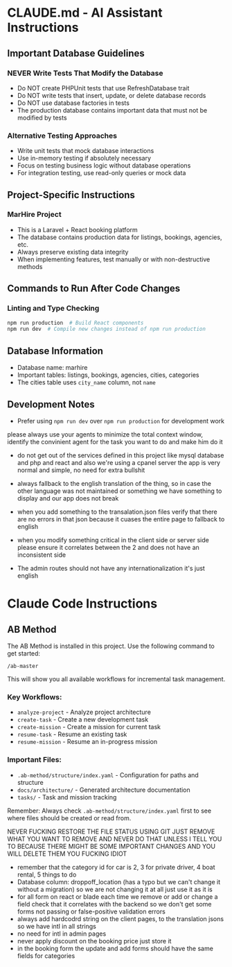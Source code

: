 # CLAUDE.md - AI Assistant Instructions

## Important Database Guidelines

### NEVER Write Tests That Modify the Database

-   Do NOT create PHPUnit tests that use RefreshDatabase trait
-   Do NOT write tests that insert, update, or delete database records
-   Do NOT use database factories in tests
-   The production database contains important data that must not be modified by tests

### Alternative Testing Approaches

-   Write unit tests that mock database interactions
-   Use in-memory testing if absolutely necessary
-   Focus on testing business logic without database operations
-   For integration testing, use read-only queries or mock data

## Project-Specific Instructions

### MarHire Project

-   This is a Laravel + React booking platform
-   The database contains production data for listings, bookings, agencies, etc.
-   Always preserve existing data integrity
-   When implementing features, test manually or with non-destructive methods

## Commands to Run After Code Changes

### Linting and Type Checking

```bash
npm run production  # Build React components
npm run dev  # Compile new changes instead of npm run production
```

## Database Information

-   Database name: marhire
-   Important tables: listings, bookings, agencies, cities, categories
-   The cities table uses `city_name` column, not `name`

## Development Notes

-   Prefer using `npm run dev` over `npm run production` for development work

please always use your agents to minimize the total context window, identify the convinient agent for the task you want to do and make him do it

-   do not get out of the services defined in this project like mysql database and php and react and also we're using a cpanel server the app is very normal and simple, no need for extra bullshit
-   always fallback to the english translation of the thing, so in case the other language was not maintained or something we have something to display and our app does not break
-   when you add something to the transalation.json files verify that there are no errors in that json because it cuases the entire page to fallback to english
-   when you modify something critical in the client side or server side please ensure it correlates between the 2 and does not have an inconsistent side

-   The admin routes should not have any internationalization it's just english

# Claude Code Instructions

## AB Method

The AB Method is installed in this project. Use the following command to get started:

```
/ab-master
```

This will show you all available workflows for incremental task management.

### Key Workflows:

-   `analyze-project` - Analyze project architecture
-   `create-task` - Create a new development task
-   `create-mission` - Create a mission for current task
-   `resume-task` - Resume an existing task
-   `resume-mission` - Resume an in-progress mission

### Important Files:

-   `.ab-method/structure/index.yaml` - Configuration for paths and structure
-   `docs/architecture/` - Generated architecture documentation
-   `tasks/` - Task and mission tracking

Remember: Always check `.ab-method/structure/index.yaml` first to see where files should be created or read from.

NEVER FUCKING RESTORE THE FILE STATUS USING GIT JUST REMOVE WHAT YOU WANT TO REMOVE AND NEVER DO THAT UNLESS I TELL YOU TO BECAUSE THERE MIGHT BE SOME IMPORTANT CHANGES AND YOU WILL DELETE THEM YOU FUCKING IDIOT

- remember that the category id for car is 2, 3 for private driver, 4 boat rental, 5 things to do
- Database column: droppoff_location (has a typo but we can't change it without a migration) so we are not changing it at all just use it as it is
- for all form on react or blade each time we remove or add or change a field check that it correlates with the backend so we don't get some forms not passing or false-positive validation errors
- always add hardcodrd string on the client pages, to the translation jsons so we have intl in all strings
- no need for intl in admin pages
- never apply discount on the booking price just store it
- in the booking form the update and add forms should have the same fields for categories